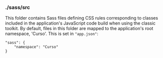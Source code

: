 ### ./sass/src

This folder contains Sass files defining CSS rules corresponding to classes
included in the application's JavaScript code build when using the classic toolkit.
By default, files in this folder are mapped to the application's root namespace, 'Curso'.
This is set in `"app.json"`:

    "sass": {
        "namespace": "Curso"
    }